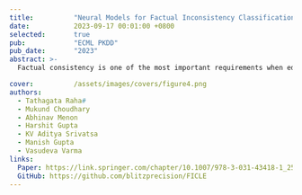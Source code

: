 ```yaml
---
title:          "Neural Models for Factual Inconsistency Classification with Explanations"
date:           2023-09-17 00:01:00 +0800
selected:       true
pub:            "ECML PKDD"
pub_date:       "2023"
abstract: >-
  Factual consistency is one of the most important requirements when editing high quality documents. It is extremely important for automatic text generation systems like summarization, question answering, dialog modeling, and language modeling. Still, automated factual inconsistency detection is rather under-studied. Existing work has focused on (a) finding fake news keeping a knowledge base in context, or (b) detecting broad contradiction (as part of natural language inference literature). However, there has been no work on detecting and explaining types of factual inconsistencies in text, without any knowledge base in context. In this paper, we leverage existing work in linguistics to formally define five types of factual inconsistencies. Based on this categorization, we contribute a novel dataset, FICLE (Factual Inconsistency CLassification with Explanation), with 8K samples where each sample consists of two sentences (claim and context) annotated with type and span of inconsistency. When the inconsistency relates to an entity type, it is labeled as well at two levels (coarse and fine-grained). Further, we leverage this dataset to train a pipeline of four neural models to predict inconsistency type with explanations, given a (claim, context) sentence pair. Explanations include inconsistent claim fact triple, inconsistent context span, inconsistent claim component, coarse and fine-grained inconsistent entity types. The proposed system first predicts inconsistent spans from claim and context; and then uses them to predict inconsistency types and inconsistent entity types (when inconsistency is due to entities). We experiment with multiple Transformer-based natural language classification as well as generative models, and find that DeBERTa performs the best. Our proposed methods provide a weighted F1 of 87% for inconsistency type classification across the five classes. We make the code and dataset publicly available.

cover:          /assets/images/covers/figure4.png
authors:
  - Tathagata Raha#
  - Mukund Choudhary
  - Abhinav Menon
  - Harshit Gupta
  - KV Aditya Srivatsa
  - Manish Gupta
  - Vasudeva Varma
links:
  Paper: https://link.springer.com/chapter/10.1007/978-3-031-43418-1_25
  GitHub: https://github.com/blitzprecision/FICLE
---
```

